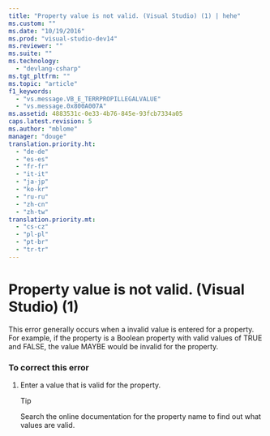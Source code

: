 ```yaml
---
title: "Property value is not valid. (Visual Studio) (1) | hehe"
ms.custom: ""
ms.date: "10/19/2016"
ms.prod: "visual-studio-dev14"
ms.reviewer: ""
ms.suite: ""
ms.technology: 
  - "devlang-csharp"
ms.tgt_pltfrm: ""
ms.topic: "article"
f1_keywords: 
  - "vs.message.VB_E_TERRPROPILLEGALVALUE"
  - "vs.message.0x800A007A"
ms.assetid: 4883531c-0e33-4b76-845e-93fcb7334a05
caps.latest.revision: 5
ms.author: "mblome"
manager: "douge"
translation.priority.ht: 
  - "de-de"
  - "es-es"
  - "fr-fr"
  - "it-it"
  - "ja-jp"
  - "ko-kr"
  - "ru-ru"
  - "zh-cn"
  - "zh-tw"
translation.priority.mt: 
  - "cs-cz"
  - "pl-pl"
  - "pt-br"
  - "tr-tr"
---
```

# Property value is not valid. (Visual Studio) (1)
This error generally occurs when a invalid value is entered for a property. For example, if the property is a Boolean property with valid values of TRUE and FALSE, the value MAYBE would be invalid for the property.  
  
### To correct this error  
  
1.  Enter a value that is valid for the property.  
  
    > [!TIP]
    >  Search the online documentation for the property name to find out what values are valid.